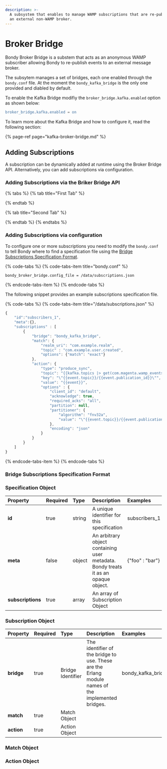 ```yaml
---
description: >-
  A subsystem that enables to manage WAMP subscriptions that are re-published to
  an external non-WAMP broker.
---
```


# Broker Bridge

Bondy Broker Bridge is a substem that acts as an anonymous WAMP subscriber allowing Bondy to re-publish events to an external message broker.

The subsytem manages a set of bridges, each one enabled through the `bondy.conf` file. At the moment the `bondy_kafka_bridge` is the only one provided and diabled by default.

To enable the Kafka Bridge modifiy the `broker_bridge.kafka.enabled` option as shown below:

```erlang
broker_bridge.kafka.enabled = on
```

To learn more about the Kafka Bridge and how to configure it, read the following section:

{% page-ref page="kafka-broker-bridge.md" %}

## Adding Subscriptions

A subscription can be dynamically added at runtime using the Broker Bridge API. Alternatively, you can add subscriptions via configuration.

### Adding Subscriptions via the Briker Bridge API

{% tabs %}
{% tab title="First Tab" %}

{% endtab %}

{% tab title="Second Tab" %}

{% endtab %}
{% endtabs %}

### Adding Subscriptions via configuration

 To configure one or more subscriptions you need to modify the `bondy.conf` to tell Bondy where to find a specification file using the [Bridge Subscriptions Specification Format](./#bridge-subscriptions-specification-format).

{% code-tabs %}
{% code-tabs-item title="bondy.conf" %}
```text
bondy_broker_bridge.config_file = /data/subscriptions.json
```
{% endcode-tabs-item %}
{% endcode-tabs %}

The following snippet provides an example subscriptions specification file.

{% code-tabs %}
{% code-tabs-item title="/data/subscriptions.json" %}
```javascript
{
    "id":"subscribers_1",
    "meta":{},
    "subscriptions" : [
        {
            "bridge": "bondy_kafka_bridge",
            "match": {
                "realm_uri": "com.example.realm",
                "topic" : "com.example.user.created",
                "options": {"match": "exact"}
            },
            "action": {
                "type": "produce_sync",
                "topic": "{{kafka.topics |> get(com.magenta.wamp_events)}}",
                "key": "\"{{event.topic}}/{{event.publication_id}}\"",
                "value": "{{event}}",
                "options" : {
                    "client_id": "default",
                    "acknowledge": true,
                    "required_acks": "all",
                    "partition": null,
                    "partitioner": {
                        "algorithm": "fnv32a",
                        "value": "\"{{event.topic}}/{{event.publication_id}}\""
                    },
                    "encoding": "json"
                }
            }
        }
    ]
}

```
{% endcode-tabs-item %}
{% endcode-tabs %}

### Bridge Subscriptions Specification Format

### Specification Object

| Property | Required | Type | Description | Examples |
| :--- | :--- | :--- | :--- | :--- |
| **id** | true | string | A unique identifier for this specification | subscribers\_1 |
| **meta** | false | object | An arbitrary object containing user metadata. Bondy treats it as an opaque object. | {"foo" : "bar"} |
| **subscriptions** | true | array | An array of Subscription Object |  |

### Subscription Object

| Property | Required | Type | Description | Examples |
| :--- | :--- | :--- | :--- | :--- |
| **bridge** | true | Bridge Identifier | The identifier of the bridge to use. These are the Erlang module names of the implemented bridges. | bondy\_kafka\_bridge |
| **match** | true | Match Object |  |  |
| **action** | true | Action Object |  |  |

### Match Object

### Action Object

